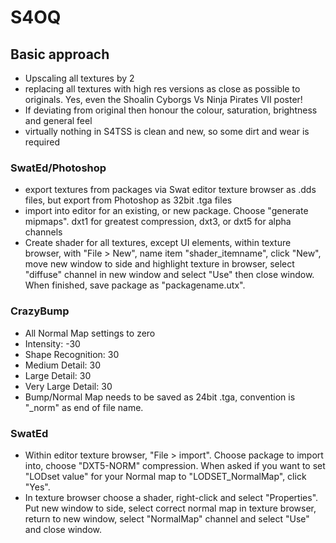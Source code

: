 # S4OQ

## Basic approach

- Upscaling all textures by 2
- replacing all textures with high res versions as close as possible to originals. Yes, even the Shoalin Cyborgs Vs Ninja Pirates VII poster!
- If deviating from original then honour the colour, saturation, brightness and general feel
- virtually nothing in S4TSS is clean and new, so some dirt and wear is required

### SwatEd/Photoshop

- export textures from packages via Swat editor texture browser as .dds files, but export from Photoshop as 32bit .tga files
- import into editor for an existing, or new package. Choose "generate mipmaps". dxt1 for greatest compression, dxt3, or dxt5 for alpha channels
- Create shader for all textures, except UI elements, within texture browser, with "File > New", name item "shader_itemname", click "New", move new window to side and highlight texture in browser, select "diffuse" channel in new window and select "Use" then close window. When finished, save package as "packagename.utx". 

### CrazyBump

- All Normal Map settings to zero
- Intensity: -30
- Shape Recognition: 30
- Medium Detail: 30
- Large Detail: 30
- Very Large Detail: 30
- Bump/Normal Map needs to be saved as 24bit .tga, convention is "_norm" as end of file name. 

### SwatEd

- Within editor texture browser, "File > import". Choose package to import into, choose "DXT5-NORM" compression. When asked if you want to set "LODset value" for your Normal map to "LODSET_NormalMap", click "Yes". 
- In texture browser choose a shader, right-click and select "Properties". Put new window to side, select correct normal map in texture browser, return to new window, select "NormalMap" channel and select "Use" and close window.